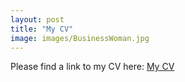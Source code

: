```yaml
---
layout: post
title: "My CV"
image: images/BusinessWoman.jpg
---
```


Please find a link to my CV here: [My CV](/images/CV_BrittaRude_April2020.pdf)
